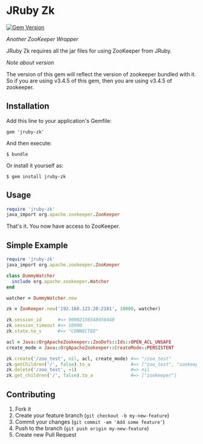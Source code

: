 # JRuby Zk

[![Gem Version](https://badge.fury.io/rb/jruby-zk.png)](http://badge.fury.io/rb/jruby-zk)

_Another ZooKeeper Wrapper_

JRuby Zk requires all the jar files for using ZooKeeper from JRuby.

_Note about version_

The version of this gem will reflect the version of zookeeper bundled with it. So if you are using v3.4.5 of this gem, then you are using v3.4.5 of zookeeper.

## Installation

Add this line to your application's Gemfile:

    gem 'jruby-zk'

And then execute:

    $ bundle

Or install it yourself as:

    $ gem install jruby-zk

## Usage

````ruby
require 'jruby-zk'
java_import org.apache.zookeeper.ZooKeeper
````

That's it. You now have access to ZooKeeper.

## Simple Example

````ruby
require 'jruby-zk'
java_import org.apache.zookeeper.ZooKeeper

class DummyWatcher
  include org.apache.zookeeper.Watcher
end

watcher = DummyWatcher.new

zk = ZooKeeper.new('192.168.123.20:2181', 10000, watcher)

zk.session_id      #=> 90002156548456448
zk.session_timeout #=> 10000
zk.state.to_s      #=> "CONNECTED"

acl = Java::OrgApacheZookeeper::ZooDefs::Ids::OPEN_ACL_UNSAFE
create_mode = Java::OrgApacheZookeeper::CreateMode::PERSISTENT

zk.create('/zoo_test', nil, acl, create_mode) #=> "/zoo_test"
zk.getChildren('/', false).to_a               #=> ["zoo_test", "zookeeper"]
zk.delete('/zoo_test', -1)                    #=> nil
zk.get_children('/', false).to_a              #=> ["zookeeper"]
````

## Contributing

1. Fork it
2. Create your feature branch (`git checkout -b my-new-feature`)
3. Commit your changes (`git commit -am 'Add some feature'`)
4. Push to the branch (`git push origin my-new-feature`)
5. Create new Pull Request
